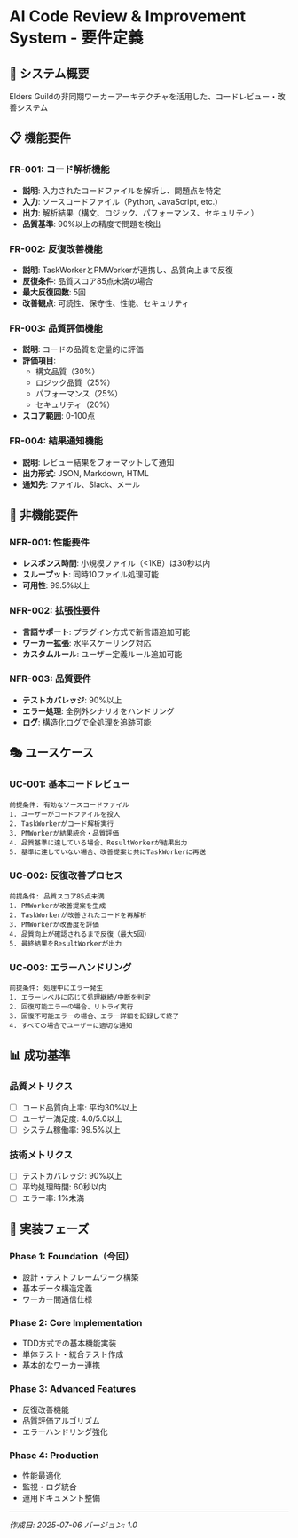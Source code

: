# AI Code Review & Improvement System - 要件定義

## 🎯 システム概要

Elders Guildの非同期ワーカーアーキテクチャを活用した、コードレビュー・改善システム

## 📋 機能要件

### FR-001: コード解析機能
- **説明**: 入力されたコードファイルを解析し、問題点を特定
- **入力**: ソースコードファイル（Python, JavaScript, etc.）
- **出力**: 解析結果（構文、ロジック、パフォーマンス、セキュリティ）
- **品質基準**: 90%以上の精度で問題を検出

### FR-002: 反復改善機能
- **説明**: TaskWorkerとPMWorkerが連携し、品質向上まで反復
- **反復条件**: 品質スコア85点未満の場合
- **最大反復回数**: 5回
- **改善観点**: 可読性、保守性、性能、セキュリティ

### FR-003: 品質評価機能
- **説明**: コードの品質を定量的に評価
- **評価項目**:
  - 構文品質（30%）
  - ロジック品質（25%）
  - パフォーマンス（25%）
  - セキュリティ（20%）
- **スコア範囲**: 0-100点

### FR-004: 結果通知機能
- **説明**: レビュー結果をフォーマットして通知
- **出力形式**: JSON, Markdown, HTML
- **通知先**: ファイル、Slack、メール

## 🔧 非機能要件

### NFR-001: 性能要件
- **レスポンス時間**: 小規模ファイル（<1KB）は30秒以内
- **スループット**: 同時10ファイル処理可能
- **可用性**: 99.5%以上

### NFR-002: 拡張性要件
- **言語サポート**: プラグイン方式で新言語追加可能
- **ワーカー拡張**: 水平スケーリング対応
- **カスタムルール**: ユーザー定義ルール追加可能

### NFR-003: 品質要件
- **テストカバレッジ**: 90%以上
- **エラー処理**: 全例外シナリオをハンドリング
- **ログ**: 構造化ログで全処理を追跡可能

## 🎭 ユースケース

### UC-001: 基本コードレビュー
```
前提条件: 有効なソースコードファイル
1. ユーザーがコードファイルを投入
2. TaskWorkerがコード解析実行
3. PMWorkerが結果統合・品質評価
4. 品質基準に達している場合、ResultWorkerが結果出力
5. 基準に達していない場合、改善提案と共にTaskWorkerに再送
```

### UC-002: 反復改善プロセス
```
前提条件: 品質スコア85点未満
1. PMWorkerが改善提案を生成
2. TaskWorkerが改善されたコードを再解析
3. PMWorkerが改善度を評価
4. 品質向上が確認されるまで反復（最大5回）
5. 最終結果をResultWorkerが出力
```

### UC-003: エラーハンドリング
```
前提条件: 処理中にエラー発生
1. エラーレベルに応じて処理継続/中断を判定
2. 回復可能エラーの場合、リトライ実行
3. 回復不可能エラーの場合、エラー詳細を記録して終了
4. すべての場合でユーザーに適切な通知
```

## 📊 成功基準

### 品質メトリクス
- [ ] コード品質向上率: 平均30%以上
- [ ] ユーザー満足度: 4.0/5.0以上
- [ ] システム稼働率: 99.5%以上

### 技術メトリクス
- [ ] テストカバレッジ: 90%以上
- [ ] 平均処理時間: 60秒以内
- [ ] エラー率: 1%未満

## 🚀 実装フェーズ

### Phase 1: Foundation（今回）
- 設計・テストフレームワーク構築
- 基本データ構造定義
- ワーカー間通信仕様

### Phase 2: Core Implementation
- TDD方式での基本機能実装
- 単体テスト・統合テスト作成
- 基本的なワーカー連携

### Phase 3: Advanced Features
- 反復改善機能
- 品質評価アルゴリズム
- エラーハンドリング強化

### Phase 4: Production
- 性能最適化
- 監視・ログ統合
- 運用ドキュメント整備

---
*作成日: 2025-07-06*
*バージョン: 1.0*
